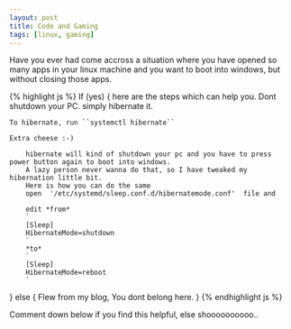 ```yaml
---
layout: post
title: Code and Gaming
tags: [linux, gaming]
---
```


Have you ever had come accross a situation where you have opened so many apps in your linux machine and you want to boot into windows, but without closing those apps.

{% highlight js %}
If (yes) {
    here are the steps which can help you. 
    Dont shutdown your PC. simply hibernate it.
    
    To hibernate, run ``systemctl hibernate``
    
    Extra cheese :-)
    
        hibernate will kind of shutdown your pc and you have to press power button again to boot into windows. 
        A lazy person never wanna do that, so I have tweaked my hibernation little bit. 
        Here is how you can do the same
        open  '/etc/systemd/sleep.conf.d/hibernatemode.conf'  file and
        
        edit *from*
        `
        [Sleep]
        HibernateMode=shutdown        
        `
        *to*
        `
        [Sleep]
        HibernateMode=reboot
        `
}
else {
    Flew from my blog, You dont belong here. 
}
{% endhighlight js %}

Comment down below if you find this helpful, else shoooooooooo..
